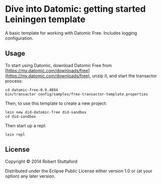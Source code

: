 # Dive into Datomic: getting started Leiningen template

A basic template for working with Datomic Free. Includes logging configuration.

## Usage

To start using Datomic, download Datomic Free from [https://my.datomic.com/downloads/free](https://my.datomic.com/downloads/free), unzip it, and start the transactor process:

```
cd datomic-free-0.9.4894
bin/transactor config/samples/free-transactor-template.properties
```

Then, to use this template to create a new project: 

```
lein new did-datomic-free did-sandbox
cd did-sandbox
```

Then start up a repl:

```
lein repl
```

## License

Copyright © 2014 Robert Stuttaford

Distributed under the Eclipse Public License either version 1.0 or (at
your option) any later version.